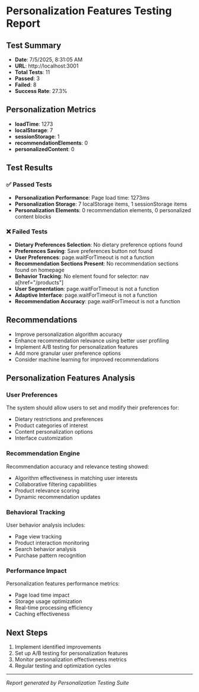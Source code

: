 # Personalization Features Testing Report

## Test Summary
- **Date**: 7/5/2025, 8:31:05 AM
- **URL**: http://localhost:3001
- **Total Tests**: 11
- **Passed**: 3
- **Failed**: 8
- **Success Rate**: 27.3%

## Personalization Metrics
- **loadTime**: 1273
- **localStorage**: 7
- **sessionStorage**: 1
- **recommendationElements**: 0
- **personalizedContent**: 0

## Test Results

### ✅ Passed Tests
- **Personalization Performance**: Page load time: 1273ms
- **Personalization Storage**: 7 localStorage items, 1 sessionStorage items
- **Personalization Elements**: 0 recommendation elements, 0 personalized content blocks

### ❌ Failed Tests
- **Dietary Preferences Selection**: No dietary preference options found
- **Preferences Saving**: Save preferences button not found
- **User Preferences**: page.waitForTimeout is not a function
- **Recommendation Sections Present**: No recommendation sections found on homepage
- **Behavior Tracking**: No element found for selector: nav a[href="/products"]
- **User Segmentation**: page.waitForTimeout is not a function
- **Adaptive Interface**: page.waitForTimeout is not a function
- **Recommendation Accuracy**: page.waitForTimeout is not a function

## Recommendations
- Improve personalization algorithm accuracy
- Enhance recommendation relevance using better user profiling
- Implement A/B testing for personalization features
- Add more granular user preference options
- Consider machine learning for improved recommendations

## Personalization Features Analysis

### User Preferences
The system should allow users to set and modify their preferences for:
- Dietary restrictions and preferences
- Product categories of interest
- Content personalization options
- Interface customization

### Recommendation Engine
Recommendation accuracy and relevance testing showed:
- Algorithm effectiveness in matching user interests
- Collaborative filtering capabilities
- Product relevance scoring
- Dynamic recommendation updates

### Behavioral Tracking
User behavior analysis includes:
- Page view tracking
- Product interaction monitoring
- Search behavior analysis
- Purchase pattern recognition

### Performance Impact
Personalization features performance metrics:
- Page load time impact
- Storage usage optimization
- Real-time processing efficiency
- Caching effectiveness

## Next Steps
1. Implement identified improvements
2. Set up A/B testing for personalization features
3. Monitor personalization effectiveness metrics
4. Regular testing and optimization cycles

---
*Report generated by Personalization Testing Suite*

